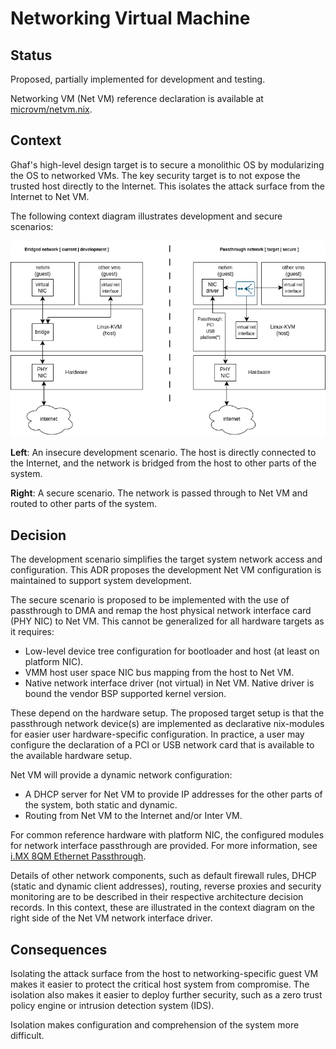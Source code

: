 <!--
    Copyright 2022-2024 TII (SSRC) and the Ghaf contributors
    SPDX-License-Identifier: CC-BY-SA-4.0
-->

# Networking Virtual Machine


## Status

Proposed, partially implemented for development and testing.

Networking VM (Net VM) reference declaration is available at [microvm/netvm.nix](https://github.com/tiiuae/ghaf/blob/main/modules/microvm/virtualization/microvm/netvm.nix).


## Context

Ghaf's high-level design target is to secure a monolithic OS by modularizing the OS to networked VMs. The key security target is to not expose the trusted host directly to the Internet. This isolates the attack surface from the Internet to Net VM.

The following context diagram illustrates development and secure scenarios:

![Scope!](../../img/netvm.drawio.png "Net VM Context")

**Left**: An insecure development scenario. The host is directly connected to the Internet, and the network is bridged from the host to other parts of the system.

**Right**: A secure scenario. The network is passed through to Net VM and routed to other parts of the system.


## Decision

The development scenario simplifies the target system network access and configuration. This ADR proposes the development Net VM configuration is maintained to support system development.

The secure scenario is proposed to be implemented with the use of passthrough to DMA and remap the host physical network interface card (PHY NIC) to Net VM. This cannot be generalized for all hardware targets as it requires:

* Low-level device tree configuration for bootloader and host (at least on platform NIC).
* VMM host user space NIC bus mapping from the host to Net VM.
* Native network interface driver (not virtual) in Net VM. Native driver is bound the vendor BSP supported kernel version.

These depend on the hardware setup. The proposed target setup is that the passthrough network device(s) are implemented as declarative nix-modules for easier user hardware-specific configuration. In practice, a user may configure the declaration of a PCI or USB network card that is available to the available hardware setup.

Net VM will provide a dynamic network configuration:

* A DHCP server for Net VM to provide IP addresses for the other parts of the system, both static and dynamic.
* Routing from Net VM to the Internet and/or Inter VM.

For common reference hardware with platform NIC, the configured modules for network interface passthrough are provided. For more information, see [i.MX 8QM Ethernet Passthrough](https://tiiuae.github.io/ghaf/research/passthrough/ethernet.html).

Details of other network components, such as default firewall rules, DHCP (static and dynamic client addresses), routing, reverse proxies and security monitoring are to be described in their respective architecture decision records. In this context, these are illustrated in the context diagram on the right side of the Net VM network interface driver. 


## Consequences

Isolating the attack surface from the host to networking-specific guest VM makes it easier to protect the critical host system from compromise. The isolation also makes it easier to deploy further security, such as a zero trust policy engine or intrusion detection system (IDS).

Isolation makes configuration and comprehension of the system more difficult.

